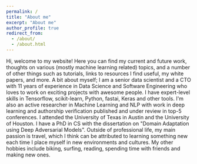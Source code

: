 ```yaml
---
permalink: /
title: "About me"
excerpt: "About me"
author_profile: true
redirect_from: 
  - /about/
  - /about.html
---
```


Hi, welcome to my website! Here you can find my current and future work, thoughts on various (mostly machine learning related) topics, and a number of other things such as tutorials, links to resources I find useful, my white papers, and more. 
A bit about myself; I am a senior data scientist and a CTO with 11 years of experience in Data Science and Software Engineering who loves to work on exciting projects with awesome people. I have expert-level skills in Tensorflow, scikit-learn, Python, fastai, Keras and other tools. I'm also an active researcher in Machine Learning and NLP with work in deep learning and authorship verification published and under review in top-5 conferences. I attended the University of Texas in Austin and the University of Houston. I have a PhD in CS with the dissertation on "Domain Adaptation using Deep Adversarial Models". Outside of professional life, my main passion is travel, which I think can be attributed to learning something new each time I place myself in new environments and cultures. My other hobbies include biking, surfing, reading, spending time with friends and making new ones.
